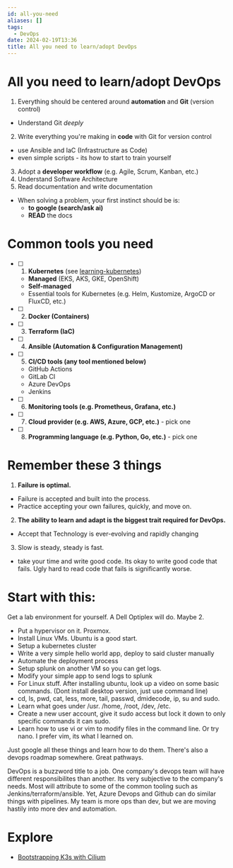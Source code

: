 ```yaml
---
id: all-you-need
aliases: []
tags:
  - DevOps
date: 2024-02-19T13:36
title: All you need to learn/adopt DevOps
---
```

<!-- 2024-02-19-1336 (February 19, 2024 1:36 PM) -->

# All you need to learn/adopt DevOps
1. Everything should be centered around **automation** and **Git** (version control)
  - Understand Git *deeply*
2. Write everything you're making in **code** with Git for version control
  - use Ansible and IaC (Infrastructure as Code)
  - even simple scripts - its how to start to train yourself
3. Adopt a **developer workflow** (e.g. Agile, Scrum, Kanban, etc.)
4. Understand Software Architecture
5. Read documentation and write documentation
  - When solving a problem, your first instinct should be is:
    - **to google (search/ask ai)** 
    - **READ** the docs

# Common tools you need
- [ ] 1. **Kubernetes** (see [learning-kubernetes]())
  - **Managed** (EKS, AKS, GKE, OpenShift)
  - **Self-managed**
  - Essential tools for Kubernetes (e.g. Helm, Kustomize, ArgoCD or FluxCD, etc.)
- [ ] 2. **Docker (Containers)**
- [ ] 3. **Terraform (IaC)**
- [ ] 4. **Ansible (Automation & Configuration Management)**
- [ ] 5. **CI/CD tools (any tool mentioned below)**
  - GitHub Actions
  - GitLab CI
  - Azure DevOps
  - Jenkins
- [ ] 6. **Monitoring tools (e.g. Prometheus, Grafana, etc.)**
- [ ] 7. **Cloud provider (e.g. AWS, Azure, GCP, etc.)** - pick one
- [ ] 8. **Programming language (e.g. Python, Go, etc.)** - pick one

# Remember these 3 things
1. **Failure is optimal.**
  - Failure is accepted and built into the process. 
  - Practice accepting your own failures, quickly, and move on.
2. **The ability to learn and adapt is the biggest trait required for DevOps.**
  - Accept that Technology is ever-evolving and rapidly changing
3. Slow is steady, steady is fast. 
  - take your time and write good code. Its okay to write good code that fails. Ugly hard to read code that fails is significantly worse.

# Start with this:
Get a lab environment for yourself. A Dell Optiplex will do. Maybe 2.
- Put a hypervisor on it. Proxmox.
- Install Linux VMs. Ubuntu is a good start.
- Setup a kubernetes cluster
- Write a very simple hello world app, deploy to said cluster manually
- Automate the deployment process
- Setup splunk on another VM so you can get logs.
- Modify your simple app to send logs to splunk
- For Linux stuff. After installing ubuntu, look up a video on some basic commands. (Dont install desktop version, just use command line)
- cd, ls, pwd, cat, less, more, tail, passwd, dmidecode, ip, su and sudo.
- Learn what goes under /usr. /home, /root, /dev, /etc.
- Create a new user account, give it sudo access but lock it down to only specific commands it can sudo.
- Learn how to use vi or vim to modify files in the command line. Or try nano. I prefer vim, its what I learned on.

Just google all these things and learn how to do them. There's also a devops roadmap somewhere. Great pathways.

DevOps is a buzzword title to a job. One company's devops team will have different responsibilites than another. Its very subjective to the company's needs. Most will attribute to some of the common tooling such as Jenkins/terraform/ansible. Yet, Azure Devops and Github can do similar things with pipelines. My team is more ops than dev, but we are moving hastily into more dev and automation.

# Explore
- [Bootstrapping K3s with Cilium](https://blog.stonegarden.dev/articles/2024/02/bootstrapping-k3s-with-cilium/)
